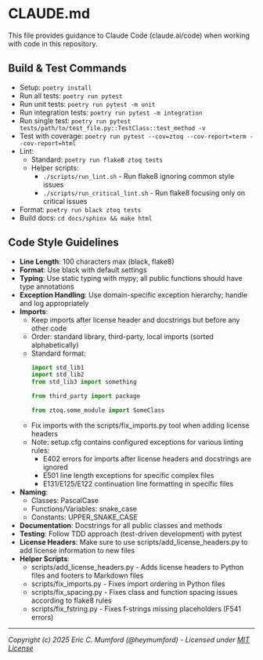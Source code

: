 # CLAUDE.md

This file provides guidance to Claude Code (claude.ai/code) when working with code in this repository.

## Build & Test Commands
- Setup: `poetry install`
- Run all tests: `poetry run pytest`
- Run unit tests: `poetry run pytest -m unit`
- Run integration tests: `poetry run pytest -m integration` 
- Run single test: `poetry run pytest tests/path/to/test_file.py::TestClass::test_method -v`
- Test with coverage: `poetry run pytest --cov=ztoq --cov-report=term --cov-report=html`
- Lint: 
  - Standard: `poetry run flake8 ztoq tests`
  - Helper scripts:
    - `./scripts/run_lint.sh` - Run flake8 ignoring common style issues
    - `./scripts/run_critical_lint.sh` - Run flake8 focusing only on critical issues
- Format: `poetry run black ztoq tests`
- Build docs: `cd docs/sphinx && make html`

## Code Style Guidelines
- **Line Length**: 100 characters max (black, flake8)
- **Format**: Use black with default settings
- **Typing**: Use static typing with mypy; all public functions should have type annotations
- **Exception Handling**: Use domain-specific exception hierarchy; handle and log appropriately
- **Imports**: 
  - Keep imports after license header and docstrings but before any other code
  - Order: standard library, third-party, local imports (sorted alphabetically)
  - Standard format: 
    ```python
    import std_lib1
    import std_lib2
    from std_lib3 import something
    
    from third_party import package
    
    from ztoq.some_module import SomeClass
    ```
  - Fix imports with the scripts/fix_imports.py tool when adding license headers
  - Note: setup.cfg contains configured exceptions for various linting rules:
    - E402 errors for imports after license headers and docstrings are ignored
    - E501 line length exceptions for specific complex files
    - E131/E125/E122 continuation line formatting in specific files
- **Naming**:
  - Classes: PascalCase
  - Functions/Variables: snake_case
  - Constants: UPPER_SNAKE_CASE
- **Documentation**: Docstrings for all public classes and methods
- **Testing**: Follow TDD approach (test-driven development) with pytest
- **License Headers**: Make sure to use scripts/add_license_headers.py to add license information to new files
- **Helper Scripts**:
  - scripts/add_license_headers.py - Adds license headers to Python files and footers to Markdown files
  - scripts/fix_imports.py - Fixes import ordering in Python files
  - scripts/fix_spacing.py - Fixes class and function spacing issues according to flake8 rules
  - scripts/fix_fstring.py - Fixes f-strings missing placeholders (F541 errors)

---
*Copyright (c) 2025 Eric C. Mumford (@heymumford) - Licensed under [MIT License](LICENSE)*